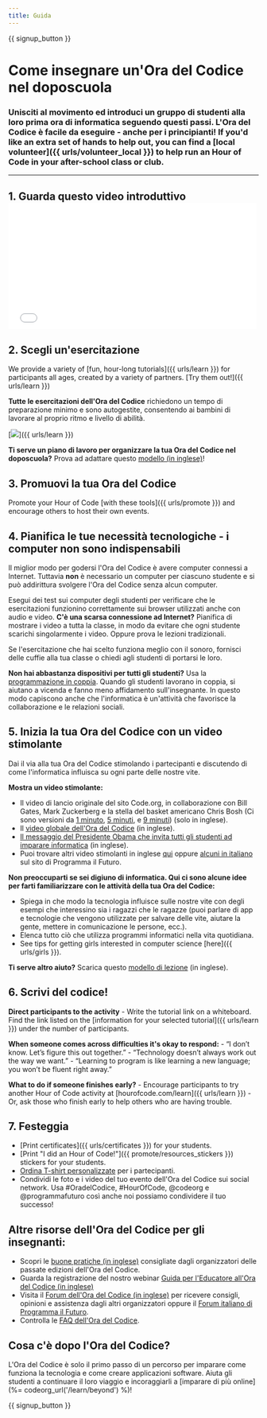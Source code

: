 ```yaml
---
title: Guida
---
```


{{ signup_button }}

# Come insegnare un'Ora del Codice nel doposcuola

### Unisciti al movimento ed introduci un gruppo di studenti alla loro prima ora di informatica seguendo questi passi. L'Ora del Codice è facile da eseguire - anche per i principianti! If you'd like an extra set of hands to help out, you can find a [local volunteer]({{ urls/volunteer_local }}) to help run an Hour of Code in your after-school class or club.

* * *

## 1. Guarda questo video introduttivo <iframe width="500" height="255" src="//www.youtube.com/embed/SrnvvWDm73k" frameborder="0" allowfullscreen mark="crwd-mark"></iframe> 

## 2. Scegli un'esercitazione

We provide a variety of [fun, hour-long tutorials]({{ urls/learn }}) for participants all ages, created by a variety of partners. [Try them out!]({{ urls/learn }})

**Tutte le esercitazioni dell'Ora del Codice** richiedono un tempo di preparazione minimo e sono autogestite, consentendo ai bambini di lavorare al proprio ritmo e livello di abilità.

[![](/images/fit-700/tutorials.png)]({{ urls/learn }})

**Ti serve un piano di lavoro per organizzare la tua Ora del Codice nel doposcuola?** Prova ad adattare questo [modello (in inglese)](/files/AfterschoolEducatorLessonPlanOutline.docx)!

## 3. Promuovi la tua Ora del Codice

Promote your Hour of Code [with these tools]({{ urls/promote }}) and encourage others to host their own events.

## 4. Pianifica le tue necessità tecnologiche - i computer non sono indispensabili

Il miglior modo per godersi l'Ora del Codice è avere computer connessi a Internet. Tuttavia **non** è necessario un computer per ciascuno studente e si può addirittura svolgere l'Ora del Codice senza alcun computer.

Esegui dei test sui computer degli studenti per verificare che le esercitazioni funzionino correttamente sui browser utilizzati anche con audio e video. **C'è una scarsa connessione ad Internet?** Pianifica di mostrare i video a tutta la classe, in modo da evitare che ogni studente scarichi singolarmente i video. Oppure prova le lezioni tradizionali.

Se l'esercitazione che hai scelto funziona meglio con il sonoro, fornisci delle cuffie alla tua classe o chiedi agli studenti di portarsi le loro.

**Non hai abbastanza dispositivi per tutti gli studenti?** Usa la [programmazione in coppia](https://youtu.be/sTJ85VIYDRE). Quando gli studenti lavorano in coppia, si aiutano a vicenda e fanno meno affidamento sull'insegnante. In questo modo capiscono anche che l'informatica è un'attività che favorisce la collaborazione e le relazioni sociali.

## 5. Inizia la tua Ora del Codice con un video stimolante

Dai il via alla tua Ora del Codice stimolando i partecipanti e discutendo di come l'informatica influisca su ogni parte delle nostre vite.

**Mostra un video stimolante:**

- Il video di lancio originale del sito Code.org, in collaborazione con Bill Gates, Mark Zuckerberg e la stella del basket americano Chris Bosh (Ci sono versioni da [1 minuto](https://www.youtube.com/watch?v=qYZF6oIZtfc), [5 minuti](https://www.youtube.com/watch?v=nKIu9yen5nc), e [9 minuti](https://www.youtube.com/watch?v=dU1xS07N-FA)) (solo in inglese).
- Il [video globale dell'Ora del Codice](https://www.youtube.com/watch?v=KsOIlDT145A) (in inglese).
- [Il messaggio del Presidente Obama che invita tutti gli studenti ad imparare informatica](https://www.youtube.com/watch?v=6XvmhE1J9PY) (in inglese).
- Puoi trovare altri video stimolanti in inglese [qui](https://www.youtube.com/playlist?list=PLzdnOPI1iJNfpD8i4Sx7U0y2MccnrNZuP) oppure [alcuni in italiano](https://www.programmailfuturo.it/notizie/messaggeri-del-codice) sul sito di Programma il Futuro.

**Non preoccuparti se sei digiuno di informatica. Qui ci sono alcune idee per farti familiarizzare con le attività della tua Ora del Codice:**

- Spiega in che modo la tecnologia influisce sulle nostre vite con degli esempi che interessino sia i ragazzi che le ragazze (puoi parlare di app e tecnologie che vengono utilizzate per salvare delle vite, aiutare la gente, mettere in comunicazione le persone, ecc.).
- Elenca tutto ciò che utilizza programmi informatici nella vita quotidiana.
- See tips for getting girls interested in computer science [here]({{ urls/girls }}).

**Ti serve altro aiuto?** Scarica questo [modello di lezione](/files/AfterschoolEducatorLessonPlanOutline.docx) (in inglese).

## 6. Scrivi del codice!

**Direct participants to the activity** - Write the tutorial link on a whiteboard. Find the link listed on the [information for your selected tutorial]({{ urls/learn }}) under the number of participants.

**When someone comes across difficulties it's okay to respond:** - “I don’t know. Let’s figure this out together.” - “Technology doesn’t always work out the way we want.” - “Learning to program is like learning a new language; you won’t be fluent right away.”

**What to do if someone finishes early?** - Encourage participants to try another Hour of Code activity at [hourofcode.com/learn]({{ urls/learn }}) - Or, ask those who finish early to help others who are having trouble.

## 7. Festeggia

- [Print certificates]({{ urls/certificates }}) for your students.
- [Print "I did an Hour of Code!"]({{ promote/resources_stickers }}) stickers for your students.
- [Ordina T-shirt personalizzate](http://blog.code.org/post/132608499493/hour-of-code-shirts-and-more) per i partecipanti.
- Condividi le foto e i video del tuo evento dell'Ora del Codice sui social network. Usa #OradelCodice, #HourOfCode, @codeorg e @programmafuturo così anche noi possiamo condividere il tuo successo!

## Altre risorse dell'Ora del Codice per gli insegnanti:

- Scopri le [buone pratiche (in inglese)](http://www.slideshare.net/TeachCode/hour-of-code-best-practices-for-successful-educators-51273466) consigliate dagli organizzatori delle passate edizioni dell'Ora del Codice.
- Guarda la registrazione del nostro webinar [Guida per l'Educatore all'Ora del Codice (in inglese)](https://youtu.be/EJeMeSW2-Mw)
- Visita il [Forum dell'Ora del Codice (in inglese)](http://forum.code.org/c/plc/hour-of-code) per ricevere consigli, opinioni e assistenza dagli altri organizzatori oppure il [Forum italiano di Programma il Futuro](https://www.programmailfuturo.it/aiuto/forum-di-aiuto).
- Controlla le [FAQ dell'Ora del Codice](https://hourofcode.com/it#faq).

## Cosa c'è dopo l'Ora del Codice?

L'Ora del Codice è solo il primo passo di un percorso per imparare come funziona la tecnologia e come creare applicazioni software. Aiuta gli studenti a continuare il loro viaggio e incoraggiarli a [imparare di più online](%= codeorg_url('/learn/beyond') %)!

{{ signup_button }}